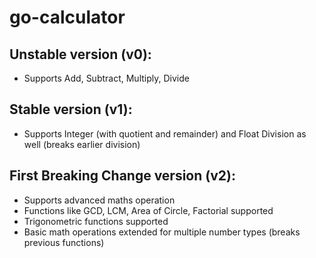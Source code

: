 # go-calculator

## Unstable version (v0): 
- Supports Add, Subtract, Multiply, Divide
## Stable version (v1): 
- Supports Integer (with quotient and remainder) and Float Division as well (breaks earlier division)
## First Breaking Change version (v2):
- Supports advanced maths operation
- Functions like GCD, LCM, Area of Circle, Factorial supported
- Trigonometric functions supported
- Basic math operations extended for multiple number types (breaks previous functions)
